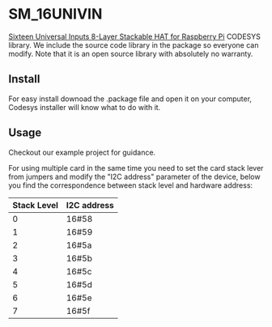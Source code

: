 # SM_16UNIVIN

[Sixteen Universal Inputs 8-Layer Stackable HAT for Raspberry Pi](https://sequentmicrosystems.com/products/sixteen-analog-digital-inputs-8-layer-stackable-hat-for-raspberry-pi) CODESYS library.
We include the source code library in the package so everyone can modify. Note that it is an open source library with absolutely no warranty.
## Install
For easy install downoad the .package file and open it on your computer, Codesys installer will know what to do with it.
## Usage
Checkout our example project for guidance.

For using multiple card in the same time you need to set the card stack lever from jumpers and modify the "I2C address" parameter of the  device, below you find the correspondence between stack level and hardware address:

| Stack Level | I2C address |
| --- | --- |
| 0 | 16#58 |
| 1 | 16#59 |
| 2 | 16#5a |
| 3 | 16#5b |
| 4 | 16#5c |
| 5 | 16#5d |
| 6 | 16#5e |
| 7 | 16#5f |
